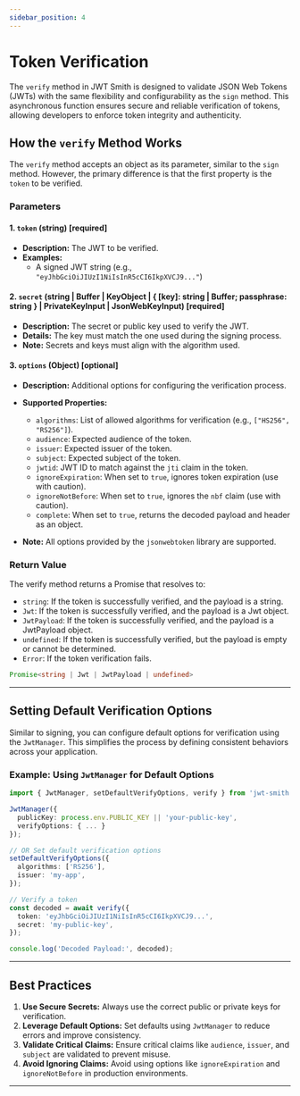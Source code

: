 ```yaml
---
sidebar_position: 4
---
```


# Token Verification

The `verify` method in JWT Smith is designed to validate JSON Web Tokens (JWTs) with the same flexibility and configurability as the `sign` method. This asynchronous function ensures secure and reliable verification of tokens, allowing developers to enforce token integrity and authenticity.

## How the `verify` Method Works

The `verify` method accepts an object as its parameter, similar to the `sign` method. However, the primary difference is that the first property is the `token` to be verified.

### Parameters

#### 1. `token` (string) [required]

- **Description:** The JWT to be verified.
- **Examples:**
  - A signed JWT string (e.g., `"eyJhbGciOiJIUzI1NiIsInR5cCI6IkpXVCJ9..."`)

#### 2. `secret` (string | Buffer | KeyObject | \{ \[key\]: string | Buffer; passphrase: string \} | PrivateKeyInput | JsonWebKeyInput) [required]

- **Description:** The secret or public key used to verify the JWT.
- **Details:** The key must match the one used during the signing process.
- **Note:** Secrets and keys must align with the algorithm used.

#### 3. `options` (Object) [optional]

- **Description:** Additional options for configuring the verification process.

- **Supported Properties:**

  - `algorithms`: List of allowed algorithms for verification (e.g., `["HS256", "RS256"]`).
  - `audience`: Expected audience of the token.
  - `issuer`: Expected issuer of the token.
  - `subject`: Expected subject of the token.
  - `jwtid`: JWT ID to match against the `jti` claim in the token.
  - `ignoreExpiration`: When set to `true`, ignores token expiration (use with caution).
  - `ignoreNotBefore`: When set to `true`, ignores the `nbf` claim (use with caution).
  - `complete`: When set to `true`, returns the decoded payload and header as an object.

- **Note:** All options provided by the `jsonwebtoken` library are supported.

### Return Value

The verify method returns a Promise that resolves to:

- `string`: If the token is successfully verified, and the payload is a string.
- `Jwt`: If the token is successfully verified, and the payload is a Jwt object.
- `JwtPayload`: If the token is successfully verified, and the payload is a JwtPayload object.
- `undefined`: If the token is successfully verified, but the payload is empty or cannot be determined.
- `Error`: If the token verification fails.

```typescript
Promise<string | Jwt | JwtPayload | undefined>
```

---

## Setting Default Verification Options

Similar to signing, you can configure default options for verification using the `JwtManager`. This simplifies the process by defining consistent behaviors across your application.

### Example: Using `JwtManager` for Default Options

```typescript
import { JwtManager, setDefaultVerifyOptions, verify } from 'jwt-smith';

JwtManager({
  publicKey: process.env.PUBLIC_KEY || 'your-public-key',
  verifyOptions: { ... }
});

// OR Set default verification options
setDefaultVerifyOptions({
  algorithms: ['RS256'],
  issuer: 'my-app',
});

// Verify a token
const decoded = await verify({
  token: 'eyJhbGciOiJIUzI1NiIsInR5cCI6IkpXVCJ9...',
  secret: 'my-public-key',
});

console.log('Decoded Payload:', decoded);
```

---

## Best Practices

1. **Use Secure Secrets:** Always use the correct public or private keys for verification.
2. **Leverage Default Options:** Set defaults using `JwtManager` to reduce errors and improve consistency.
3. **Validate Critical Claims:** Ensure critical claims like `audience`, `issuer`, and `subject` are validated to prevent misuse.
4. **Avoid Ignoring Claims:** Avoid using options like `ignoreExpiration` and `ignoreNotBefore` in production environments.

---

